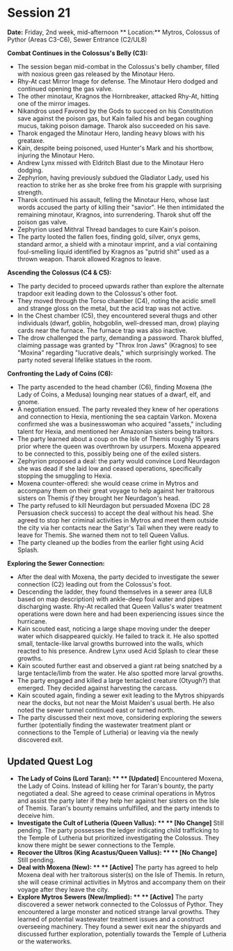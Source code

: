 # Session 21

 **Date:** Friday, 2nd week, mid-afternoon ** Location:** Mytros, Colossus of Pythor (Areas C3-C6), Sewer Entrance (C2/UL8)

 **Combat Continues in the Colossus's Belly (C3):**

* The session began mid-combat in the Colossus's belly chamber, filled with noxious green gas released by the Minotaur Hero.    
* Rhy-At cast Mirror Image for defense. The Minotaur Hero dodged and continued opening the gas valve.    
* The other minotaur, Kragnos the Hornbreaker, attacked Rhy-At, hitting one of the mirror images.  
* Nikandros used Favored by the Gods to succeed on his Constitution save against the poison gas, but Kain failed his and began coughing mucus, taking poison damage. Tharok also succeeded on his save.    
* Tharok engaged the Minotaur Hero, landing heavy blows with his greataxe.    
* Kain, despite being poisoned, used Hunter's Mark and his shortbow, injuring the Minotaur Hero.  
* Andrew Lynx missed with Eldritch Blast due to the Minotaur Hero dodging.    
* Zephyrion, having previously subdued the Gladiator Lady, used his reaction to strike her as she broke free from his grapple with surprising strength.  
* Tharok continued his assault, felling the Minotaur Hero, whose last words accused the party of killing their "savior". He then intimidated the remaining minotaur, Kragnos, into surrendering. Tharok shut off the poison gas valve.    
* Zephyrion used Mithral Thread bandages to cure Kain's poison.  
* The party looted the fallen foes, finding gold, silver, onyx gems, standard armor, a shield with a minotaur imprint, and a vial containing foul-smelling liquid identified by Kragnos as "putrid shit" used as a thrown weapon. Tharok allowed Kragnos to leave.

 **Ascending the Colossus (C4 & C5):**

* The party decided to proceed upwards rather than explore the alternate trapdoor exit leading down to the Colossus's other foot.    
* They moved through the Torso chamber (C4), noting the acidic smell and strange gloss on the metal, but the acid trap was not active.    
* In the Chest chamber (C5), they encountered several thugs and other individuals (dwarf, goblin, hobgoblin, well-dressed man, drow) playing cards near the furnace. The furnace trap was also inactive.    
* The drow challenged the party, demanding a password. Tharok bluffed, claiming passage was granted by "Throx Iron Jaws" (Kragnos) to see "Moxina" regarding "lucrative deals," which surprisingly worked. The party noted several lifelike statues in the room.

 **Confronting the Lady of Coins (C6):**

* The party ascended to the head chamber (C6), finding Moxena (the Lady of Coins, a Medusa) lounging near statues of a dwarf, elf, and gnome.    
* A negotiation ensued. The party revealed they knew of her operations and connection to Hexia, mentioning the sea captain Varkon. Moxena confirmed she was a businesswoman who acquired "assets," including talent for Hexia, and mentioned her Amazonian sisters being traitors.    
* The party learned about a coup on the Isle of Themis roughly 15 years prior where the queen was overthrown by usurpers. Moxena appeared to be connected to this, possibly being one of the exiled sisters.  
* Zephyrion proposed a deal: the party would convince Lord Neurdagon she was dead if she laid low and ceased operations, specifically stopping the smuggling to Hexia.    
* Moxena counter-offered: she would cease crime in Mytros and accompany them on their great voyage to help against her traitorous sisters on Themis *if* they brought her Neurdagon's head.  
* The party refused to kill Neurdagon but persuaded Moxena (DC 28 Persuasion check success) to accept the deal without his head. She agreed to stop her criminal activities in Mytros and meet them outside the city via her contacts near the Satyr's Tail when they were ready to leave for Themis. She warned them not to tell Queen Vallus.    
* The party cleaned up the bodies from the earlier fight using Acid Splash.  

 **Exploring the Sewer Connection:**

* After the deal with Moxena, the party decided to investigate the sewer connection (C2) leading out from the Colossus's foot.  
* Descending the ladder, they found themselves in a sewer area (UL8 based on map description) with ankle-deep foul water and pipes discharging waste. Rhy-At recalled that Queen Vallus's water treatment operations were down here and had been experiencing issues since the hurricane.  
* Kain scouted east, noticing a large shape moving under the deeper water which disappeared quickly. He failed to track it. He also spotted small, tentacle-like larval growths burrowed into the walls, which reacted to his presence. Andrew Lynx used Acid Splash to clear these growths.    
* Kain scouted further east and observed a giant rat being snatched by a large tentacle/limb from the water. He also spotted more larval growths.    
* The party engaged and killed a large tentacled creature (Otyugh?) that emerged. They decided against harvesting the carcass.  
* Kain scouted again, finding a sewer exit leading to the Mytros shipyards near the docks, but not near the Moist Maiden's usual berth. He also noted the sewer tunnel continued east or turned north.  
* The party discussed their next move, considering exploring the sewers further (potentially finding the wastewater treatment plant or connections to the Temple of Lutheria) or leaving via the newly discovered exit.

## **Updated Quest Log**

* **The Lady of Coins (Lord Taran): ** ** \[Updated\]** Encountered Moxena, the Lady of Coins. Instead of killing her for Taran's bounty, the party negotiated a deal. She agreed to cease criminal operations in Mytros and assist the party later if they help her against her sisters on the Isle of Themis. Taran's bounty remains unfulfilled, and the party intends to deceive him.  
* **Investigate the Cult of Lutheria (Queen Vallus): ** ** \[No Change\]** Still pending. The party possesses the ledger indicating child trafficking to the Temple of Lutheria but prioritized investigating the Colossus. They know there might be sewer connections to the Temple.  
* **Recover the Ultros (King Acastus/Queen Vallus): ** ** \[No Change\]** Still pending.  
* **Deal with Moxena (New): ** ** \[Active\]** The party has agreed to help Moxena deal with her traitorous sister(s) on the Isle of Themis. In return, she will cease criminal activities in Mytros and accompany them on their voyage after they leave the city.  
* **Explore Mytros Sewers (New/Implied): ** ** \[Active\]** The party discovered a sewer network connected to the Colossus of Pythor. They encountered a large monster and noticed strange larval growths. They learned of potential wastewater treatment issues and a construct overseeing machinery. They found a sewer exit near the shipyards and discussed further exploration, potentially towards the Temple of Lutheria or the waterworks.
